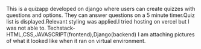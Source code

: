 This is a quizapp developed on django where users can create quizzes with questions and options.
They can answer questions on a 5 minute timer.Quiz list is displayed.Relevant styling was applied.I tried hosting on vercel but I was not able to.
Techstack-HTML,CSS,JAVASCRIPT(frontend),Django(backend)
I am attaching pictures of what it looked like when it ran on virtual environment.
